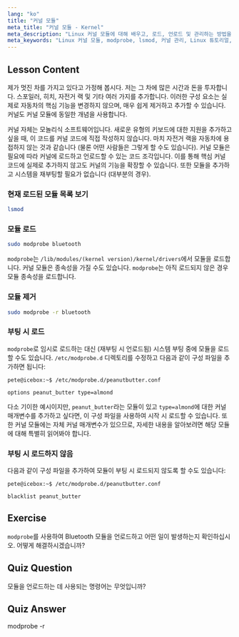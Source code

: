 ```yaml
---
lang: "ko"
title: "커널 모듈"
meta_title: "커널 모듈 - Kernel"
meta_description: "Linux 커널 모듈에 대해 배우고, 로드, 언로드 및 관리하는 방법을 익힙니다. 커널 기능을 확장하기 위한 `modprobe` 및 `lsmod` 명령어를 이해합니다. Linux 여정을 시작하세요!"
meta_keywords: "Linux 커널 모듈, modprobe, lsmod, 커널 관리, Linux 튜토리얼, 초보자 Linux, Linux 가이드"
---
```


## Lesson Content

제가 멋진 차를 가지고 있다고 가정해 봅시다. 저는 그 차에 많은 시간과 돈을 투자합니다. 스포일러, 히치, 자전거 랙 및 기타 여러 가지를 추가합니다. 이러한 구성 요소는 실제로 자동차의 핵심 기능을 변경하지 않으며, 매우 쉽게 제거하고 추가할 수 있습니다. 커널도 커널 모듈에 동일한 개념을 사용합니다.

커널 자체는 모놀리식 소프트웨어입니다. 새로운 유형의 키보드에 대한 지원을 추가하고 싶을 때, 이 코드를 커널 코드에 직접 작성하지 않습니다. 마치 자전거 랙을 자동차에 용접하지 않는 것과 같습니다 (물론 어떤 사람들은 그렇게 할 수도 있습니다). 커널 모듈은 필요에 따라 커널에 로드하고 언로드할 수 있는 코드 조각입니다. 이를 통해 핵심 커널 코드에 실제로 추가하지 않고도 커널의 기능을 확장할 수 있습니다. 또한 모듈을 추가하고 시스템을 재부팅할 필요가 없습니다 (대부분의 경우).

### 현재 로드된 모듈 목록 보기

```bash
lsmod
```

### 모듈 로드

```bash
sudo modprobe bluetooth
```

`modprobe`는 `/lib/modules/(kernel version)/kernel/drivers`에서 모듈을 로드합니다. 커널 모듈은 종속성을 가질 수도 있습니다. `modprobe`는 아직 로드되지 않은 경우 모듈 종속성을 로드합니다.

### 모듈 제거

```bash
sudo modprobe -r bluetooth
```

### 부팅 시 로드

`modprobe`로 임시로 로드하는 대신 (재부팅 시 언로드됨) 시스템 부팅 중에 모듈을 로드할 수도 있습니다. `/etc/modprobe.d` 디렉토리를 수정하고 다음과 같이 구성 파일을 추가하면 됩니다:

```plaintext
pete@icebox:~$ /etc/modprobe.d/peanutbutter.conf

options peanut_butter type=almond
```

다소 기이한 예시이지만, `peanut_butter`라는 모듈이 있고 `type=almond`에 대한 커널 매개변수를 추가하고 싶다면, 이 구성 파일을 사용하여 시작 시 로드할 수 있습니다. 또한 커널 모듈에는 자체 커널 매개변수가 있으므로, 자세한 내용을 알아보려면 해당 모듈에 대해 특별히 읽어봐야 합니다.

### 부팅 시 로드하지 않음

다음과 같이 구성 파일을 추가하여 모듈이 부팅 시 로드되지 않도록 할 수도 있습니다:

```plaintext
pete@icebox:~$ /etc/modprobe.d/peanutbutter.conf

blacklist peanut_butter
```

## Exercise

`modprobe`를 사용하여 Bluetooth 모듈을 언로드하고 어떤 일이 발생하는지 확인하십시오. 어떻게 해결하시겠습니까?

## Quiz Question

모듈을 언로드하는 데 사용되는 명령어는 무엇입니까?

## Quiz Answer

modprobe -r
